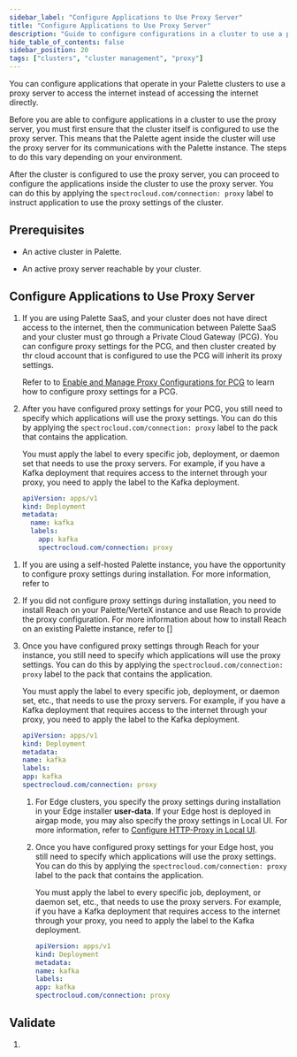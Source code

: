 ```yaml
---
sidebar_label: "Configure Applications to Use Proxy Server"
title: "Configure Applications to Use Proxy Server"
description: "Guide to configure configurations in a cluster to use a proxy server."
hide_table_of_contents: false
sidebar_position: 20
tags: ["clusters", "cluster management", "proxy"]
---
```


You can configure applications that operate in your Palette clusters to use a proxy server to access the internet
instead of accessing the internet directly.

Before you are able to configure applications in a cluster to use the proxy server, you must first ensure that the
cluster itself is configured to use the proxy server. This means that the Palette agent inside the cluster will use the
proxy server for its communications with the Palette instance. The steps to do this vary depending on your environment.

After the cluster is configured to use the proxy server, you can proceed to configure the applications inside the
cluster to use the proxy server. You can do this by applying the `spectrocloud.com/connection: proxy` label to instruct
application to use the proxy settings of the cluster.

## Prerequisites

- An active cluster in Palette.

- An active proxy server reachable by your cluster.

## Configure Applications to Use Proxy Server

<Tabs>

<TabItem value="Palette SaaS Non-Edge">

1.  If you are using Palette SaaS, and your cluster does not have direct access to the internet, then the communication
    between Palette SaaS and your cluster must go through a Private Cloud Gateway (PCG). You can configure proxy
    settings for the PCG, and then cluster created by thr cloud account that is configured to use the PCG will inherit
    its proxy settings.

    Refer to to [Enable and Manage Proxy Configurations for PCG](../pcg/manage-pcg/) to learn how to configure proxy
    settings for a PCG.

2.  After you have configured proxy settings for your PCG, you still need to specify which applications will use the
    proxy settings. You can do this by applying the `spectrocloud.com/connection: proxy` label to the pack that contains
    the application.

    You must apply the label to every specific job, deployment, or daemon set that needs to use the proxy servers. For
    example, if you have a Kafka deployment that requires access to the internet through your proxy, you need to apply
    the label to the Kafka deployment.

    ```yaml {7}
    apiVersion: apps/v1
    kind: Deployment
    metadata:
      name: kafka
      labels:
        app: kafka
        spectrocloud.com/connection: proxy
    ```

</TabItem>

<TabItem value="Self-Hosted Palette Non-Edge">

1. If you are using a self-hosted Palette instance, you have the opportunity to configure proxy settings during
   installation. For more information, refer to

2. If you did not configure proxy settings during installation, you need to install Reach on your Palette/VerteX
   instance and use Reach to provide the proxy configuration. For more information about how to install Reach on an
   existing Palette instance, refer to []

3. Once you have configured proxy settings through Reach for your instance, you still need to specify which applications
   will use the proxy settings. You can do this by applying the `spectrocloud.com/connection: proxy` label to the pack
   that contains the application.

   You must apply the label to every specific job, deployment, or daemon set, etc., that needs to use the proxy servers.
   For example, if you have a Kafka deployment that requires access to the internet through your proxy, you need to
   apply the label to the Kafka deployment.

   ```yaml {7}
   apiVersion: apps/v1
   kind: Deployment
   metadata:
   name: kafka
   labels:
   app: kafka
   spectrocloud.com/connection: proxy
   ```

   </TabItem>

   <TabItem value="Edge">

   1. For Edge clusters, you specify the proxy settings during installation in your Edge installer **user-data**. If
      your Edge host is deployed in airgap mode, you may also specify the proxy settings in Local UI. For more
      information, refer to [Configure HTTP-Proxy in Local UI](../edge/local-ui/host-management/configure-proxy.md).

   2. Once you have configured proxy settings for your Edge host, you still need to specify which applications will use
      the proxy settings. You can do this by applying the `spectrocloud.com/connection: proxy` label to the pack that
      contains the application.

      You must apply the label to every specific job, deployment, or daemon set, etc., that needs to use the proxy
      servers. For example, if you have a Kafka deployment that requires access to the internet through your proxy, you
      need to apply the label to the Kafka deployment.

      ```yaml {7}
      apiVersion: apps/v1
      kind: Deployment
      metadata:
      name: kafka
      labels:
      app: kafka
      spectrocloud.com/connection: proxy
      ```

   </TabItem>

<Tabs>

## Validate

1.
